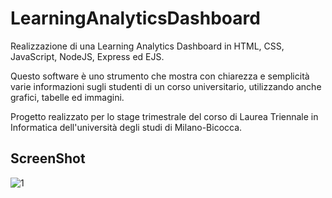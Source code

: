 # LearningAnalyticsDashboard

Realizzazione di una Learning Analytics Dashboard in HTML, CSS, JavaScript, NodeJS, Express ed EJS.

Questo software è uno strumento che mostra con chiarezza e semplicità varie informazioni sugli studenti di un corso universitario, utilizzando anche grafici, tabelle ed immagini.

Progetto realizzato per lo stage trimestrale del corso di Laurea Triennale in Informatica dell'università degli studi di Milano-Bicocca.

## ScreenShot

![1](https://github.com/ruffini-stefano/LearningAnalyticsDashboard/tree/master/Immagini/1.png)
